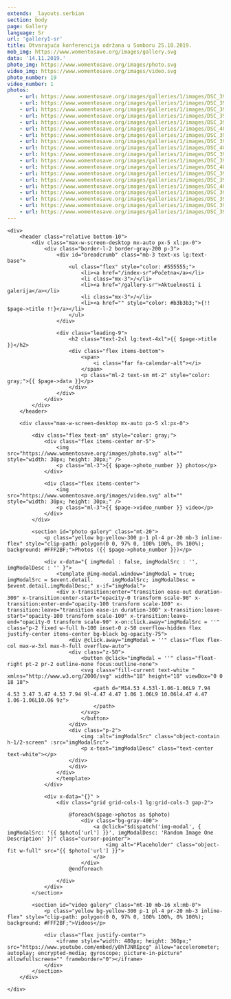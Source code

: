 ```yaml
---
extends: _layouts.serbian
section: body
page: Gallery
language: Sr
url: 'gallery1-sr'
title: Otvarajuća konferencija održana u Somboru 25.10.2019. 
mob_img: https://www.womentosave.org/images/gallery.svg 
data: '14.11.2019.' 
photo_img: https://www.womentosave.org/images/photo.svg
video_img: https://www.womentosave.org/images/video.svg
photo_number: 19
video_number: 1
photos:
    - url: https://www.womentosave.org/images/galleries/1/images/DSC_3940.JPG
    - url: https://www.womentosave.org/images/galleries/1/images/DSC_3968.JPG
    - url: https://www.womentosave.org/images/galleries/1/images/DSC_3999.JPG
    - url: https://www.womentosave.org/images/galleries/1/images/DSC_3941.JPG
    - url: https://www.womentosave.org/images/galleries/1/images/DSC_3971.JPG
    - url: https://www.womentosave.org/images/galleries/1/images/DSC_4002.JPG
    - url: https://www.womentosave.org/images/galleries/1/images/DSC_3946.JPG
    - url: https://www.womentosave.org/images/galleries/1/images/DSC_3975.JPG
    - url: https://www.womentosave.org/images/galleries/1/images/DSC_4010.JPG
    - url: https://www.womentosave.org/images/galleries/1/images/DSC_3947.JPG
    - url: https://www.womentosave.org/images/galleries/1/images/DSC_3982.JPG
    - url: https://www.womentosave.org/images/galleries/1/images/DSC_4012.JPG
    - url: https://www.womentosave.org/images/galleries/1/images/DSC_3959.JPG
    - url: https://www.womentosave.org/images/galleries/1/images/DSC_3989.JPG
    - url: https://www.womentosave.org/images/galleries/1/images/DSC_4017.JPG
    - url: https://www.womentosave.org/images/galleries/1/images/DSC_3961.JPG
    - url: https://www.womentosave.org/images/galleries/1/images/DSC_3992.JPG
    - url: https://www.womentosave.org/images/galleries/1/images/DSC_3963.JPG
    - url: https://www.womentosave.org/images/galleries/1/images/DSC_3994.JPG
---
```


    <div>
        <header class="relative bottom-10">
            <div class="max-w-screen-desktop mx-auto px-5 xl:px-0">
                <div class="border-l-2 border-gray-200 p-3">
                    <div id="breadcrumb" class="mb-3 text-xs lg:text-base">
                        <ul class="flex" style="color: #555555;">
                            <li><a href="/index-sr">Početna</a></li>
                            <li class="mx-3">/</li>
                            <li><a href="/gallery-sr">Aktuelnosti i galerija</a></li>
                            <li class="mx-3">/</li>
                            <li><a href="" style="color: #b3b3b3;">{!! $page->title !!}</a></li>
                        </ul>
                    </div>
                        
                    <div class="leading-9">
                        <h2 class="text-2xl lg:text-4xl">{{ $page->title }}</h2>
                        <div class="flex items-bottom">
                            <span>
                                <i class="far fa-calendar-alt"></i>
                            </span>
                            <p class="ml-2 text-sm mt-2" style="color: gray;">{{ $page->data }}</p>
                        </div>
                    </div>
                </div>
            </div>
        </header>

        <div class="max-w-screen-desktop mx-auto px-5 xl:px-0">
        
            <div class="flex text-sm" style="color: gray;">
                <div class="flex items-center mr-5">
                    <img src="https://www.womentosave.org/images/photo.svg" alt="" style="width: 30px; height: 30px;" />
                    <p class="ml-3">{{ $page->photo_number }} photos</p>
                </div>

                <div class="flex items-center">
                    <img src="https://www.womentosave.org/images/video.svg" alt="" style="width: 30px; height: 30px;" />
                    <p class="ml-3">{{ $page->video_number }} video</p>
                </div>
            </div>

            <section id="photo galery" class="mt-20">
                <p class="yellow bg-yellow-300 p-1 pl-4 pr-20 mb-3 inline-flex" style="clip-path: polygon(0 0, 97% 0, 100% 100%, 0% 100%); background: #FFF2BF;">Photos ({{ $page->photo_number }})</p>
            
                <div x-data="{ imgModal : false, imgModalSrc : '', imgModalDesc : '' }">
                    <template @img-modal.window="imgModal = true; imgModalSrc = $event.detail.      imgModalSrc; imgModalDesc = $event.detail.imgModalDesc;" x-if="imgModal">
                    <div x-transition:enter="transition ease-out duration-300" x-transition:enter-start="opacity-0 transform scale-90" x-transition:enter-end="opacity-100 transform scale-100" x-transition:leave="transition ease-in duration-300" x-transition:leave-start="opacity-100 transform scale-100" x-transition:leave-end="opacity-0 transform scale-90" x-on:click.away="imgModalSrc = ''" class="p-2 fixed w-full h-100 inset-0 z-50 overflow-hidden flex justify-center items-center bg-black bg-opacity-75">
                        <div @click.away="imgModal = ''" class="flex flex-col max-w-3xl max-h-full overflow-auto">
                        <div class="z-50">
                            <button @click="imgModal = ''" class="float-right pt-2 pr-2 outline-none focus:outline-none">
                            <svg class="fill-current text-white " xmlns="http://www.w3.org/2000/svg" width="18" height="18" viewBox="0 0 18 18">
                                <path d="M14.53 4.53l-1.06-1.06L9 7.94 4.53 3.47 3.47 4.53 7.94 9l-4.47 4.47 1.06 1.06L9 10.06l4.47 4.47 1.06-1.06L10.06 9z">
                                </path>
                            </svg>
                            </button>
                        </div>
                        <div class="p-2">
                            <img :alt="imgModalSrc" class="object-contain h-1/2-screen" :src="imgModalSrc">
                            <p x-text="imgModalDesc" class="text-center text-white"></p>
                        </div>
                        </div>
                    </div>
                    </template>
                </div>
                
                <div x-data="{}" >
                    <div class="grid grid-cols-1 lg:grid-cols-3 gap-2">
                            
                        @foreach($page->photos as $photo)
                            <div class="bg-gray-400">
                                <a @click="$dispatch('img-modal', {  imgModalSrc: '{{ $photo['url'] }}', imgModalDesc: 'Random Image One Description' })" class="cursor-pointer">
                                    <img alt="Placeholder" class="object-fit w-full" src="{{ $photo['url'] }}">
                                </a>
                            </div>
                        @endforeach
                        
                    </div>
                </div>
            </section>

            <section id="video galery" class="mt-10 mb-16 xl:mb-0">
                <p class="yellow bg-yellow-300 p-1 pl-4 pr-20 mb-3 inline-flex" style="clip-path: polygon(0 0, 97% 0, 100% 100%, 0% 100%); background: #FFF2BF;">Videos</p>

                <div class="flex justify-center">
                    <iframe style="width: 480px; height: 360px;" src="https://www.youtube.com/embed/y8hTJNREpcg" allow="accelerometer; autoplay; encrypted-media; gyroscope; picture-in-picture" allowfullscreen="" frameborder="0"></iframe>
                </div>
            </section>
        </div>

    </div>





